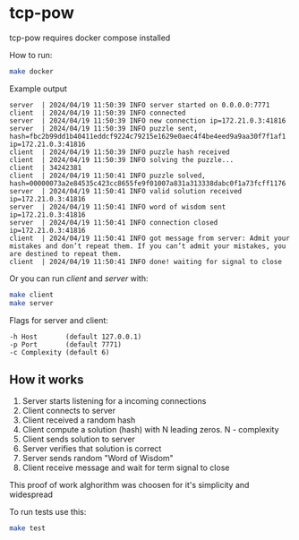 # tcp-pow

tcp-pow requires docker compose installed

How to run:

```bash
make docker
```

Example output

```
server  | 2024/04/19 11:50:39 INFO server started on 0.0.0.0:7771
client  | 2024/04/19 11:50:39 INFO connected
server  | 2024/04/19 11:50:39 INFO new connection ip=172.21.0.3:41816
server  | 2024/04/19 11:50:39 INFO puzzle sent, hash=fbc2b99dd1b40411eddcf9224c79215e1629e0aec4f4be4eed9a9aa30f7f1af1 ip=172.21.0.3:41816
client  | 2024/04/19 11:50:39 INFO puzzle hash received
client  | 2024/04/19 11:50:39 INFO solving the puzzle...
client  | 34242381
client  | 2024/04/19 11:50:41 INFO puzzle solved, hash=00000073a2e84535c423cc8655fe9f01007a831a313338dabc0f1a73fcff1176
server  | 2024/04/19 11:50:41 INFO valid solution received ip=172.21.0.3:41816
server  | 2024/04/19 11:50:41 INFO word of wisdom sent ip=172.21.0.3:41816
server  | 2024/04/19 11:50:41 INFO connection closed ip=172.21.0.3:41816
client  | 2024/04/19 11:50:41 INFO got message from server: Admit your mistakes and don’t repeat them. If you can’t admit your mistakes, you are destined to repeat them.
client  | 2024/04/19 11:50:41 INFO done! waiting for signal to close
```


Or you can run *client* and *server* with:

```bash
make client
make server
```

Flags for server and client:

```
-h Host       (default 127.0.0.1)
-p Port       (default 7771)
-c Complexity (default 6)
```

## How it works

1. Server starts listening for a incoming connections
2. Client connects to server
3. Client received a random hash
4. Client compute a solution (hash) with N leading zeros. N - complexity
5. Client sends solution to server
6. Server verifies that solution is correct
7. Server sends random "Word of Wisdom"
8. Client receive message and wait for term signal to close

This proof of work alghorithm was choosen for it's simplicity and widespread  

To run tests use this:
```bash
make test
```
